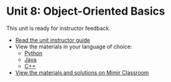 # Unit 8: Object-Oriented Basics

This unit is ready for instructor feedback.

- [Read the unit instructor guide](#guide)
- View the materials in your language of choice:
    - [Python](#python)
    - [Java](#java)
    - [C++](#cpp)
- [View the materials and solutions on Mimir Classroom](https://class.mimir.io/content_libraries/36e9705a-0cf2-4814-a5ab-5f1bed37624c)
